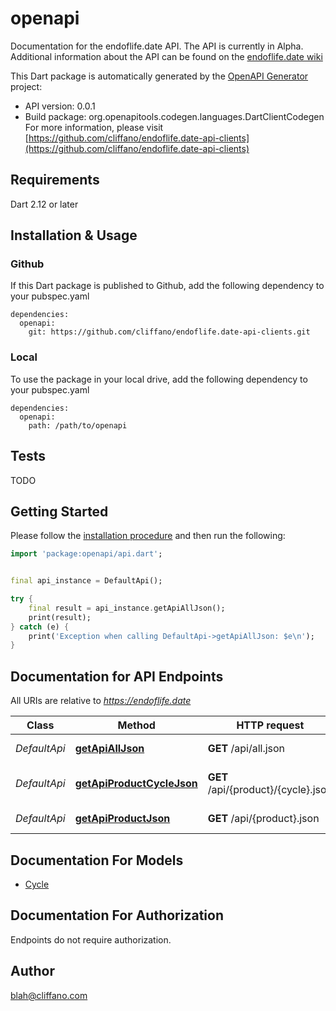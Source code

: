 # openapi
Documentation for the endoflife.date API. The API is currently in Alpha. Additional information about the API can be found on the [endoflife.date wiki](https://github.com/endoflife-date/endoflife.date/wiki)

This Dart package is automatically generated by the [OpenAPI Generator](https://openapi-generator.tech) project:

- API version: 0.0.1
- Build package: org.openapitools.codegen.languages.DartClientCodegen
For more information, please visit [https://github.com/cliffano/endoflife.date-api-clients](https://github.com/cliffano/endoflife.date-api-clients)

## Requirements

Dart 2.12 or later

## Installation & Usage

### Github
If this Dart package is published to Github, add the following dependency to your pubspec.yaml
```
dependencies:
  openapi:
    git: https://github.com/cliffano/endoflife.date-api-clients.git
```

### Local
To use the package in your local drive, add the following dependency to your pubspec.yaml
```
dependencies:
  openapi:
    path: /path/to/openapi
```

## Tests

TODO

## Getting Started

Please follow the [installation procedure](#installation--usage) and then run the following:

```dart
import 'package:openapi/api.dart';


final api_instance = DefaultApi();

try {
    final result = api_instance.getApiAllJson();
    print(result);
} catch (e) {
    print('Exception when calling DefaultApi->getApiAllJson: $e\n');
}

```

## Documentation for API Endpoints

All URIs are relative to *https://endoflife.date*

Class | Method | HTTP request | Description
------------ | ------------- | ------------- | -------------
*DefaultApi* | [**getApiAllJson**](doc//DefaultApi.md#getapialljson) | **GET** /api/all.json | All Products
*DefaultApi* | [**getApiProductCycleJson**](doc//DefaultApi.md#getapiproductcyclejson) | **GET** /api/{product}/{cycle}.json | Single cycle details
*DefaultApi* | [**getApiProductJson**](doc//DefaultApi.md#getapiproductjson) | **GET** /api/{product}.json | Get All Details


## Documentation For Models

 - [Cycle](doc//Cycle.md)


## Documentation For Authorization

Endpoints do not require authorization.


## Author

blah@cliffano.com

